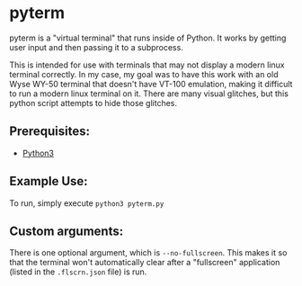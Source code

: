 # pyterm
pyterm is a "virtual terminal" that runs inside of Python. It works by getting user input and then passing it to a subprocess.

This is intended for use with terminals that may not display a modern linux terminal correctly. In my case, my goal was to have this work with an old Wyse WY-50 terminal that doesn't have VT-100 emulation, making it difficult to run a modern linux terminal on it. There are many visual glitches, but this python script attempts to hide those glitches.

## Prerequisites: 

* [Python3](https://www.python.org/)

## Example Use:
To run, simply execute `python3 pyterm.py`

## Custom arguments:
There is one optional argument, which is `--no-fullscreen`. This makes it so that the terminal won't automatically clear after a "fullscreen" application (listed in the `.flscrn.json` file) is run.
